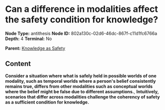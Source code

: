 # Can a difference in modalities affect the safety condition for knowledge?

**Node Type:** antithesis
**Node ID:** 802a130c-02d6-46dc-867f-c11d1fc6766a
**Depth:** 4
**Terminal:** No

**Parent:** [Knowledge as Safety](knowledge-as-safety-synthesis-df26c783-c115-4102-a084-91df0b928704.md)

## Content

**Consider a situation where what is safely held in possible worlds of one modality, such as temporal worlds where a person's belief consistently remains true, differs from other modalities such as conceptual worlds where the belief might be false due to different assumptions.**, **Intuitively, scenarios that differ across modalities challenge the coherency of safety as a sufficient condition for knowledge.**
